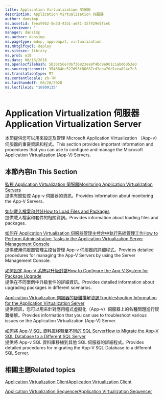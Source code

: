```yaml
---
title: Application Virtualization 伺服器
description: Application Virtualization 伺服器
author: dansimp
ms.assetid: feea99b2-5e3d-42b1-ad41-157429e5fceb
ms.reviewer: ''
manager: dansimp
ms.author: dansimp
ms.pagetype: mdop, appcompat, virtualization
ms.mktglfcycl: deploy
ms.sitesec: library
ms.prod: w10
ms.date: 06/16/2016
ms.openlocfilehash: 5b30c56e7d6f36823ea9f4bc9e901c1abd6053e0
ms.sourcegitcommit: 354664bc527d93f80687cd2eba70d1eea024c7c3
ms.translationtype: MT
ms.contentlocale: zh-TW
ms.lasthandoff: 06/26/2020
ms.locfileid: "10809135"
---
```

# <span data-ttu-id="493c9-103">Application Virtualization 伺服器</span><span class="sxs-lookup"><span data-stu-id="493c9-103">Application Virtualization Server</span></span>


<span data-ttu-id="493c9-104">本節提供您可以用來設定及管理 Microsoft Application Virtualization （App-v）伺服器的重要資訊和程式。</span><span class="sxs-lookup"><span data-stu-id="493c9-104">This section provides important information and procedures that you can use to configure and manage the Microsoft Application Virtualization (App-V) Servers.</span></span>

## <span data-ttu-id="493c9-105">本節內容</span><span class="sxs-lookup"><span data-stu-id="493c9-105">In This Section</span></span>


<a href="" id="monitoring-application-virtualization-servers"></a>[<span data-ttu-id="493c9-106">監視 Application Virtualization 伺服器</span><span class="sxs-lookup"><span data-stu-id="493c9-106">Monitoring Application Virtualization Servers</span></span>](monitoring-application-virtualization-servers.md)  
<span data-ttu-id="493c9-107">提供有關監控 App-v 伺服器的資訊。</span><span class="sxs-lookup"><span data-stu-id="493c9-107">Provides information about monitoring the App-V Servers.</span></span>

<a href="" id="how-to-load-files-and-packages"></a>[<span data-ttu-id="493c9-108">如何載入檔案和封裝</span><span class="sxs-lookup"><span data-stu-id="493c9-108">How to Load Files and Packages</span></span>](how-to-load-files-and-packages.md)  
<span data-ttu-id="493c9-109">提供載入檔案和套件的相關資訊。</span><span class="sxs-lookup"><span data-stu-id="493c9-109">Provides information about loading files and packages.</span></span>

<a href="" id="how-to-perform-administrative-tasks-in-the-application-virtualization-server-management-console"></a>[<span data-ttu-id="493c9-110">如何在 Application Virtualization 伺服器管理主控台中執行系統管理工作</span><span class="sxs-lookup"><span data-stu-id="493c9-110">How to Perform Administrative Tasks in the Application Virtualization Server Management Console</span></span>](how-to-perform-administrative-tasks-in-the-application-virtualization-server-management-console.md)  
<span data-ttu-id="493c9-111">提供使用伺服器管理主控台管理 App-v 伺服器的詳細程式。</span><span class="sxs-lookup"><span data-stu-id="493c9-111">Provides detailed procedures for managing the App-V Servers by using the Server Management Console.</span></span>

<a href="" id="how-to-configure-the-app-v-system-for-package-upgrade"></a>[<span data-ttu-id="493c9-112">如何設定 App-V 系統以升級封裝</span><span class="sxs-lookup"><span data-stu-id="493c9-112">How to Configure the App-V System for Package Upgrade</span></span>](how-to-configure-the-app-v-system-for-package-upgrade.md)  
<span data-ttu-id="493c9-113">提供在不同案例中升級套件的詳細資訊。</span><span class="sxs-lookup"><span data-stu-id="493c9-113">Provides detailed information about upgrading packages in different scenarios.</span></span>

<a href="" id="troubleshooting-information-for-the-application-virtualization-server"></a>[<span data-ttu-id="493c9-114">Application Virtualization 伺服器的疑難排解資訊</span><span class="sxs-lookup"><span data-stu-id="493c9-114">Troubleshooting Information for the Application Virtualization Server</span></span>](troubleshooting-information-for-the-application-virtualization-server.md)  
<span data-ttu-id="493c9-115">提供資訊，您可以用來針對應用程式虛擬化（App-v）伺服器上的各種問題進行疑難排解。</span><span class="sxs-lookup"><span data-stu-id="493c9-115">Provides information that you can use to troubleshoot various issues on the Application Virtualization (App-V) Server.</span></span>

<a href="" id="how-to-migrate-the-app-v-sql-database-to-a-different-sql-server"></a>[<span data-ttu-id="493c9-116">如何將 App-V SQL 資料庫移轉至不同的 SQL Server</span><span class="sxs-lookup"><span data-stu-id="493c9-116">How to Migrate the App-V SQL Database to a Different SQL Server</span></span>](how-to-migrate-the-app-v-sql-database-to-a-different-sql-server.md)  
<span data-ttu-id="493c9-117">提供將 App-v SQL 資料庫移植到其他 SQL 伺服器的詳細程式。</span><span class="sxs-lookup"><span data-stu-id="493c9-117">Provides detailed procedures for migrating the App-V SQL Database to a different SQL Server.</span></span>

## <span data-ttu-id="493c9-118">相關主題</span><span class="sxs-lookup"><span data-stu-id="493c9-118">Related topics</span></span>


[<span data-ttu-id="493c9-119">Application Virtualization Client</span><span class="sxs-lookup"><span data-stu-id="493c9-119">Application Virtualization Client</span></span>](application-virtualization-client.md)

[<span data-ttu-id="493c9-120">Application Virtualization Sequencer</span><span class="sxs-lookup"><span data-stu-id="493c9-120">Application Virtualization Sequencer</span></span>](application-virtualization-sequencer.md)

 

 





